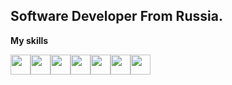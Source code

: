 ## Software Developer From Russia.

**My skills**

<img src="https://cdn.jsdelivr.net/gh/devicons/devicon@latest/icons/java/java-original.svg" width="32" height="32"/><img height="32" width="32" src="https://cdn.simpleicons.org/spring"/><img src="https://cdn.jsdelivr.net/gh/devicons/devicon@latest/icons/postgresql/postgresql-plain.svg" height="32" width="32"/><img height="32" width="32" src="https://cdn.jsdelivr.net/gh/devicons/devicon@latest/icons/mysql/mysql-original.svg" /><img height="32" width="32" src="https://cdn.jsdelivr.net/gh/devicons/devicon@latest/icons/rabbitmq/rabbitmq-original.svg"/><img height="32" width="32" src="https://cdn.simpleicons.org/apachekafka/white"/><img height="32" width="32" src="https://cdn.simpleicons.org/junit5"/>

<!-- **My Wakatime statistics** -->

